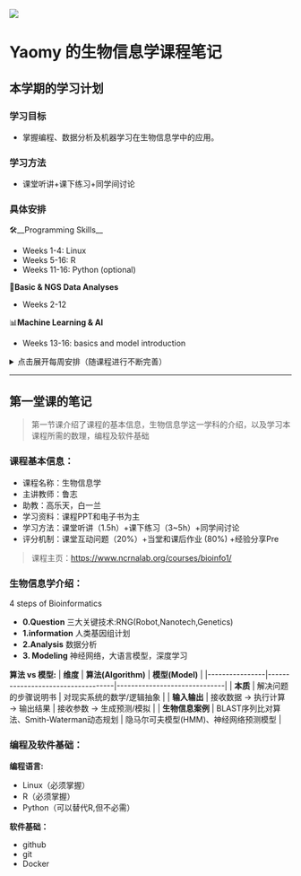 
![](https://ts1.cn.mm.bing.net/th/id/R-C.9282373c410be22f03fced397c36f113?rik=yE7CTzu8rsNpWA&riu=http%3a%2f%2fbioinformatics.hrbmu.edu.cn%2fimages%2fshouyetupian1.png&ehk=b4mPtvOwX3zmvw41OJnX2VrfTUZFiAS%2fcDTID21yX9A%3d&risl=&pid=ImgRaw&r=0)



#   Yaomy 的生物信息学课程笔记
## 本学期的学习计划
### 学习目标
- 掌握编程、数据分析及机器学习在生物信息学中的应用。
### 学习方法
- 课堂听讲+课下练习+同学间讨论

### 具体安排
🛠️__Programming Skills__
- Weeks 1-4: Linux
- Weeks 5-16: R
- Weeks 11-16: Python (optional)

🧠__Basic & NGS Data Analyses__
- Weeks 2-12

📊__Machine Learning & AI__
- Weeks 13-16: basics and model introduction

<details>
  <summary>点击展开每周安排（随课程进行不断完善）</summary>
- Week1:了解课程目标和内容，掌握 Linux 基本操作命令。
- Week2:Bioinfo Introduction II+Linux练习
</details>



***********

## 第一堂课的笔记
>第一节课介绍了课程的基本信息，生物信息学这一学科的介绍，以及学习本课程所需的数理，编程及软件基础

### 课程基本信息：
- 课程名称：生物信息学
- 主讲教师：鲁志
- 助教：高乐天，白一兰
- 学习资料：课程PPT和电子书为主
- 学习方法：课堂听讲（1.5h）+课下练习（3~5h）+同学间讨论
- 评分机制：课堂互动问题（20%）+当堂和课后作业  (80%) +经验分享Pre
  
>课程主页：https://www.ncrnalab.org/courses/bioinfo1/

### 生物信息学介绍：
4 steps of Bioinformatics
- __0.Question__
  三大关键技术:RNG(Robot,Nanotech,Genetics)
- __1.information__
  人类基因组计划
- __2.Analysis__
  数据分析
- __3. Modeling__
  神经网络，大语言模型，深度学习

__算法 vs 模型:__
| **维度**        | **算法(Algorithm)**                 | **模型(Model)**               |
|----------------|-----------------------------------|------------------------------|
| **本质**        | 解决问题的步骤说明书                    | 对现实系统的数学/逻辑抽象         |
| **输入输出**     | 接收数据 → 执行计算 → 输出结果           | 接收参数 → 生成预测/模拟          |
| **生物信息案例** | BLAST序列比对算法、Smith-Waterman动态规划 | 隐马尔可夫模型(HMM)、神经网络预测模型 |

### 编程及软件基础：
__编程语言:__
- Linux（必须掌握）
- R（必须掌握）
- Python（可以替代R,但不必需）
  
__软件基础：__
- github
- git
- Docker


